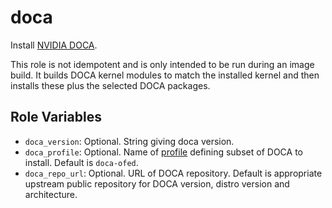 # doca

Install [NVIDIA DOCA](https://docs.nvidia.com/doca/sdk/index.html).

This role is not idempotent and is only intended to be run during an image build. It builds DOCA kernel modules to match the installed kernel and then installs these
plus the selected DOCA packages.

## Role Variables

- `doca_version`: Optional. String giving doca version.
- `doca_profile`: Optional. Name of [profile](https://docs.nvidia.com/doca/sdk/nvidia+doca+profiles/index.html) defining subset of DOCA to install. Default is `doca-ofed`.
- `doca_repo_url`: Optional. URL of DOCA repository. Default is appropriate upstream public repository for DOCA version, distro version and architecture.

